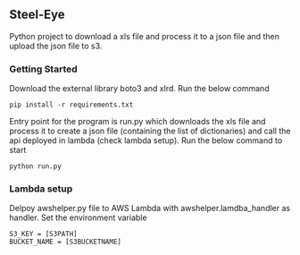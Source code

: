 ## Steel-Eye

Python project to download a xls file and process it to a json file and then upload the json file to s3.

### Getting Started

Download the external library boto3 and xlrd. Run the below command

```
pip install -r requirements.txt
```

Entry point for the program is run.py which downloads the xls file and process it to create a json file (containing the list of dictionaries) and call the api deployed in lambda (check lambda setup). Run the below command to start

```
python run.py
```

### Lambda setup

Delpoy awshelper.py file to AWS Lambda with awshelper.lamdba_handler as handler.
Set the environment variable 

```
S3_KEY = [S3PATH]
BUCKET_NAME = [S3BUCKETNAME]
```



